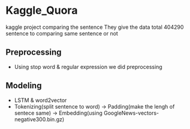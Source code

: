 # Kaggle_Quora

kaggle project comparing the sentence
They give the data total 404290 sentence to comparing same sentence or not

## Preprocessing
- Using stop word & regular expression we did preprocessing

## Modeling
- LSTM & word2vector
- Tokenizing(split sentence to word) -> Padding(make the lengh of sentece same) -> Embedding(using GoogleNews-vectors-negative300.bin.gz)
